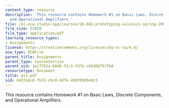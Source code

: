 ```yaml
---
content_type: resource
description: 'This resource contains Homework #1 on Basic Laws, Discrete Components,
  and Operational Amplifiers.'
file: /ol-ocw-studio-app/courses/16-682-prototyping-avionics-spring-2006/843316c8fb15cbc0ddfe498399d9e9c3_ps1.pdf
file_size: 52920
file_type: application/pdf
learning_resource_types:
- Assignments
license: https://creativecommons.org/licenses/by-nc-sa/4.0/
ocw_type: OCWFile
parent_title: Assignments
parent_type: CourseSection
parent_uid: 3a17781a-68d0-f2c3-fd7b-c85d68f577b8
resourcetype: Document
title: ps1.pdf
uid: 843316c8-fb15-cbc0-ddfe-498399d9e9c3
---
```

This resource contains Homework #1 on Basic Laws, Discrete Components, and Operational Amplifiers.